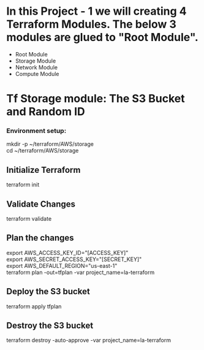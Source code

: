 # In this Project - 1 we will creating 4 Terraform Modules. The below 3 modules are glued to "Root Module".
* Root Module
* Storage Module
* Network Module
* Compute Module

# Tf Storage module: The S3 Bucket and Random ID

### Environment setup:
mkdir -p ~/terraform/AWS/storage \
cd ~/terraform/AWS/storage

## Initialize Terraform
terraform init

## Validate Changes
terraform validate

## Plan the changes
export AWS_ACCESS_KEY_ID="[ACCESS_KEY]" \
export AWS_SECRET_ACCESS_KEY="[SECRET_KEY]" \
export AWS_DEFAULT_REGION="us-east-1" \
terraform plan -out=tfplan -var project_name=la-terraform

## Deploy the S3 bucket
terraform apply tfplan

## Destroy the S3 bucket
terraform destroy -auto-approve -var project_name=la-terraform
